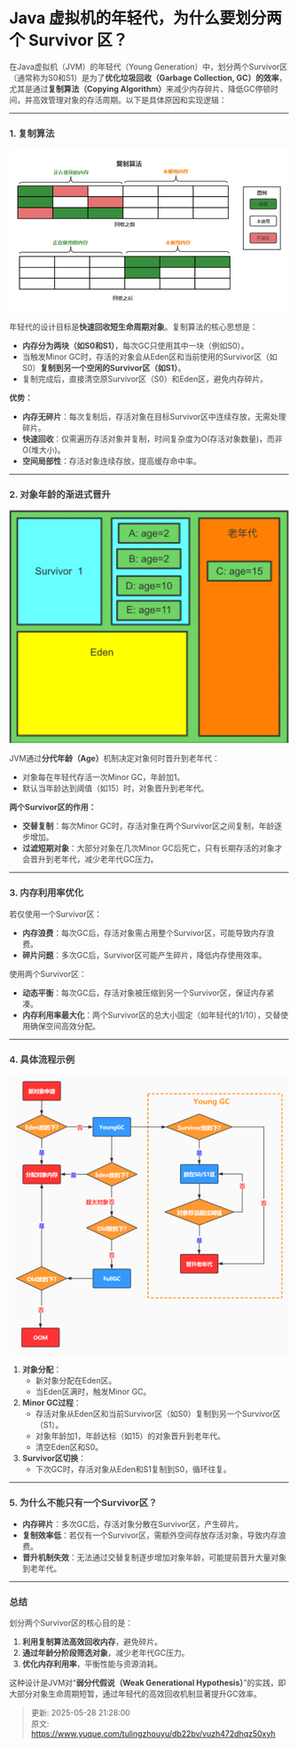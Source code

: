 # Java 虚拟机的年轻代，为什么要划分两个 Survivor 区？

<font style="color:rgb(64, 64, 64);">在Java虚拟机（JVM）的年轻代（Young Generation）中，划分两个Survivor区（通常称为S0和S1）是为了</font>**<font style="color:rgb(64, 64, 64);">优化垃圾回收（Garbage Collection, GC）的效率</font>**<font style="color:rgb(64, 64, 64);">，尤其是通过</font>**<font style="color:rgb(64, 64, 64);">复制算法（Copying Algorithm）</font>**<font style="color:rgb(64, 64, 64);">来减少内存碎片、降低GC停顿时间，并高效管理对象的存活周期。以下是具体原因和实现逻辑：</font>

---

### **<font style="color:rgb(64, 64, 64);">1. 复制算法</font>**
![1748351625795-53244465-cb50-4d34-8582-979d37fb67ad.png](./img/3diJ7AXJwqzrcoHA/1748351625795-53244465-cb50-4d34-8582-979d37fb67ad-211993.png)

<font style="color:rgb(64, 64, 64);">年轻代的设计目标是</font>**<font style="color:rgb(64, 64, 64);">快速回收短生命周期对象</font>**<font style="color:rgb(64, 64, 64);">。复制算法的核心思想是：</font>

+ **<font style="color:rgb(64, 64, 64);">内存分为两块（如S0和S1）</font>**<font style="color:rgb(64, 64, 64);">，每次GC只使用其中一块（例如S0）。</font>
+ <font style="color:rgb(64, 64, 64);">当触发Minor GC时，存活的对象会从Eden区和当前使用的Survivor区（如S0）</font>**<font style="color:rgb(64, 64, 64);">复制到另一个空闲的Survivor区（如S1）</font>**<font style="color:rgb(64, 64, 64);">。</font>
+ <font style="color:rgb(64, 64, 64);">复制完成后，直接清空原Survivor区（S0）和Eden区，避免内存碎片。</font>

**<font style="color:rgb(64, 64, 64);">优势：</font>**

+ **<font style="color:rgb(64, 64, 64);">内存无碎片</font>**<font style="color:rgb(64, 64, 64);">：每次复制后，存活对象在目标Survivor区中连续存放，无需处理碎片。</font>
+ **<font style="color:rgb(64, 64, 64);">快速回收</font>**<font style="color:rgb(64, 64, 64);">：仅需遍历存活对象并复制，时间复杂度为O(存活对象数量)，而非O(堆大小)。</font>
+ **<font style="color:rgb(64, 64, 64);">空间局部性</font>**<font style="color:rgb(64, 64, 64);">：存活对象连续存放，提高缓存命中率。</font>

---

### **<font style="color:rgb(64, 64, 64);">2. 对象年龄的渐进式晋升</font>**
![1748355041167-274dcf03-c5fa-4a2b-bb9a-041601fb47f7.png](./img/3diJ7AXJwqzrcoHA/1748355041167-274dcf03-c5fa-4a2b-bb9a-041601fb47f7-956216.png)

<font style="color:rgb(64, 64, 64);">JVM通过</font>**<font style="color:rgb(64, 64, 64);">分代年龄（Age）</font>**<font style="color:rgb(64, 64, 64);">机制决定对象何时晋升到老年代：</font>

+ <font style="color:rgb(64, 64, 64);">对象每在年轻代存活一次Minor GC，年龄加1。</font>
+ <font style="color:rgb(64, 64, 64);">默认当年龄达到阈值（如15）时，对象晋升到老年代。</font>

**<font style="color:rgb(64, 64, 64);">两个Survivor区的作用：</font>**

+ **<font style="color:rgb(64, 64, 64);">交替复制</font>**<font style="color:rgb(64, 64, 64);">：每次Minor GC时，存活对象在两个Survivor区之间复制，年龄逐步增加。</font>
+ **<font style="color:rgb(64, 64, 64);">过滤短期对象</font>**<font style="color:rgb(64, 64, 64);">：大部分对象在几次Minor GC后死亡，只有长期存活的对象才会晋升到老年代，减少老年代GC压力。</font>

---

### **<font style="color:rgb(64, 64, 64);">3. 内存利用率优化</font>**
<font style="color:rgb(64, 64, 64);">若仅使用一个Survivor区：</font>

+ **<font style="color:rgb(64, 64, 64);">内存浪费</font>**<font style="color:rgb(64, 64, 64);">：每次GC后，存活对象需占用整个Survivor区，可能导致内存浪费。</font>
+ **<font style="color:rgb(64, 64, 64);">碎片问题</font>**<font style="color:rgb(64, 64, 64);">：多次GC后，Survivor区可能产生碎片，降低内存使用效率。</font>

<font style="color:rgb(64, 64, 64);">使用两个Survivor区：</font>

+ **<font style="color:rgb(64, 64, 64);">动态平衡</font>**<font style="color:rgb(64, 64, 64);">：每次GC后，存活对象被压缩到另一个Survivor区，保证内存紧凑。</font>
+ **<font style="color:rgb(64, 64, 64);">内存利用率最大化</font>**<font style="color:rgb(64, 64, 64);">：两个Survivor区的总大小固定（如年轻代的1/10），交替使用确保空间高效分配。</font>

---

### **<font style="color:rgb(64, 64, 64);">4. 具体流程示例</font>**
![1748353256393-b8f8814b-30fb-4127-a3a0-ed8c42dec4d3.jpeg](./img/3diJ7AXJwqzrcoHA/1748353256393-b8f8814b-30fb-4127-a3a0-ed8c42dec4d3-765480.jpeg)

1. **<font style="color:rgb(64, 64, 64);">对象分配</font>**<font style="color:rgb(64, 64, 64);">：</font>
    - <font style="color:rgb(64, 64, 64);">新对象分配在Eden区。</font>
    - <font style="color:rgb(64, 64, 64);">当Eden区满时，触发Minor GC。</font>
2. **<font style="color:rgb(64, 64, 64);">Minor GC过程</font>**<font style="color:rgb(64, 64, 64);">：</font>
    - <font style="color:rgb(64, 64, 64);">存活对象从Eden区和当前Survivor区（如S0）复制到另一个Survivor区（S1）。</font>
    - <font style="color:rgb(64, 64, 64);">对象年龄加1，年龄达标（如15）的对象晋升到老年代。</font>
    - <font style="color:rgb(64, 64, 64);">清空Eden区和S0。</font>
3. **<font style="color:rgb(64, 64, 64);">Survivor区切换</font>**<font style="color:rgb(64, 64, 64);">：</font>
    - <font style="color:rgb(64, 64, 64);">下次GC时，存活对象从Eden和S1复制到S0，循环往复。</font>

---

### **<font style="color:rgb(64, 64, 64);">5. 为什么不能只有一个Survivor区？</font>**
+ **<font style="color:rgb(64, 64, 64);">内存碎片</font>**<font style="color:rgb(64, 64, 64);">：多次GC后，存活对象分散在Survivor区，产生碎片。</font>
+ **<font style="color:rgb(64, 64, 64);">复制效率低</font>**<font style="color:rgb(64, 64, 64);">：若仅有一个Survivor区，需额外空间存放存活对象，导致内存浪费。</font>
+ **<font style="color:rgb(64, 64, 64);">晋升机制失效</font>**<font style="color:rgb(64, 64, 64);">：无法通过交替复制逐步增加对象年龄，可能提前晋升大量对象到老年代。</font>

---

### **<font style="color:rgb(64, 64, 64);">总结</font>**
<font style="color:rgb(64, 64, 64);">划分两个Survivor区的核心目的是：</font>

1. **<font style="color:rgb(64, 64, 64);">利用复制算法高效回收内存</font>**<font style="color:rgb(64, 64, 64);">，避免碎片。</font>
2. **<font style="color:rgb(64, 64, 64);">通过年龄分阶段筛选对象</font>**<font style="color:rgb(64, 64, 64);">，减少老年代GC压力。</font>
3. **<font style="color:rgb(64, 64, 64);">优化内存利用率</font>**<font style="color:rgb(64, 64, 64);">，平衡性能与资源消耗。</font>

<font style="color:rgb(64, 64, 64);">这种设计是JVM对“</font>**<font style="color:rgb(64, 64, 64);">弱分代假说（Weak Generational Hypothesis）</font>**<font style="color:rgb(64, 64, 64);">”的实践，即大部分对象生命周期短暂，通过年轻代的高效回收机制显著提升GC效率。</font>



> 更新: 2025-05-28 21:28:00  
> 原文: <https://www.yuque.com/tulingzhouyu/db22bv/vuzh472dhqz50xyh>